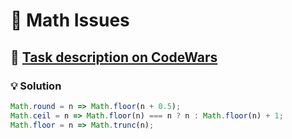 # 📝 Math Issues

## 🔗 [Task description on CodeWars](https://www.codewars.com/kata/5267faf57526ea542e0007fb/javascript)

### 💡 Solution

```javascript
Math.round = n => Math.floor(n + 0.5);
Math.ceil = n => Math.floor(n) === n ? n : Math.floor(n) + 1;
Math.floor = n => Math.trunc(n);
```
